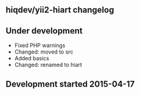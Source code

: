 hiqdev/yii2-hiart changelog
---------------------------

## Under development

- Fixed PHP warnings
- Changed: moved to src
- Added basics
- Changed: renamed to hiart

## Development started 2015-04-17

